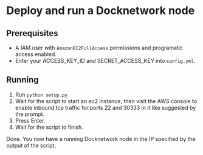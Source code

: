 # Deploy and run a Docknetwork node

## Prerequisites
- A IAM user with `AmazonEC2FullAccess` permissions and programatic access enabled.
- Enter your ACCESS_KEY_ID and SECRET_ACCESS_KEY into `config.yml`.

## Running
1. Run `python setup.py`
1. Wait for the script to start an ec2 instance, then visit the AWS console to enable inbound tcp traffic for ports 22 and 30333 in it like suggested by the prompt.
1. Press Enter.
1. Wait for the script to finish.

Done. You now have a running Docknetwork node in the IP specified by the output of the script.